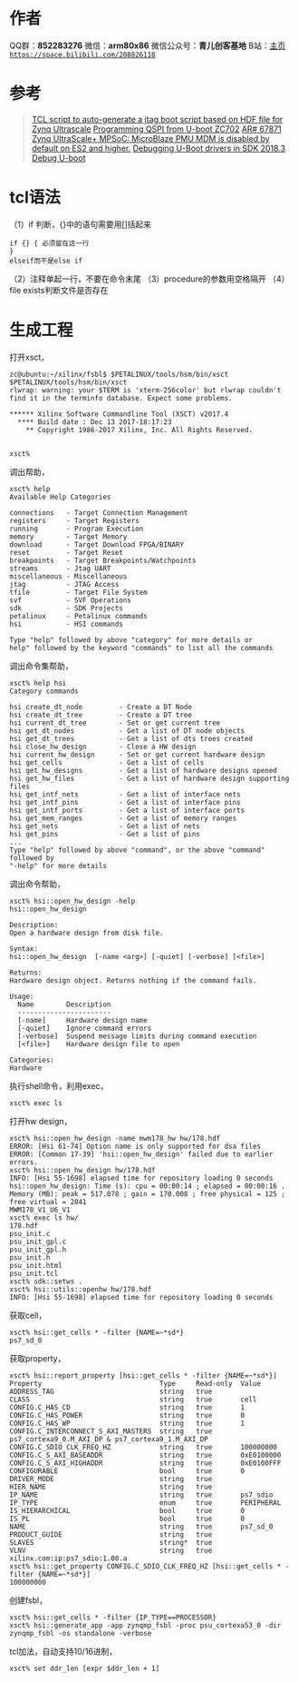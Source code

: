 ﻿# 作者
QQ群：**852283276**
微信：**arm80x86**
微信公众号：**青儿创客基地**
B站：[主页 `https://space.bilibili.com/208826118`](https://space.bilibili.com/208826118)

# 参考
> [TCL script to auto-generate a jtag boot script based on HDF file for Zynq Ultrascale](https://xilinx-wiki.atlassian.net/wiki/spaces/A/pages/84444479/TCL+script+to+auto-generate+a+jtag+boot+script+based+on+HDF+file+for+Zynq+Ultrascale)
> [Programming QSPI from U-boot ZC702](https://xilinx-wiki.atlassian.net/wiki/spaces/A/pages/18842240/Programming+QSPI+from+U-boot+ZC702)
> [AR# 67871 Zynq UltraScale+ MPSoC: MicroBlaze PMU MDM is disabled by default on ES2 and higher.](https://china.xilinx.com/support/answers/67871.html)
> [Debugging U-Boot drivers in SDK 2018.3](https://xilinx-wiki.atlassian.net/wiki/spaces/A/pages/71827726/Debugging+U-Boot+drivers+in+SDK+2018.3)
> [Debug U-boot](https://xilinx-wiki.atlassian.net/wiki/spaces/A/pages/18842557/Debug+U-boot)

# tcl语法
（1）if 判断，{}中的语句需要用[]括起来
```shell
if {} { 必须留在这一行
}
elseif而不是else if
```
（2）注释单起一行，不要在命令末尾
（3）procedure的参数用空格隔开
（4）file exists判断文件是否存在

# 生成工程
打开xsct，
```shell
zc@ubuntu:~/xilinx/fsbl$ $PETALINUX/tools/hsm/bin/xsct
$PETALINUX/tools/hsm/bin/xsct 
rlwrap: warning: your $TERM is 'xterm-256color' but rlwrap couldn't find it in the terminfo database. Expect some problems.
                                                                                                                                                                                                            
****** Xilinx Software Commandline Tool (XSCT) v2017.4
  **** Build date : Dec 13 2017-18:17:23
    ** Copyright 1986-2017 Xilinx, Inc. All Rights Reserved.


xsct% 
```
调出帮助，
```shell
xsct% help                                                                                                                                                                                                  
Available Help Categories

connections   - Target Connection Management
registers     - Target Registers
running       - Program Execution
memory        - Target Memory
download      - Target Download FPGA/BINARY
reset         - Target Reset
breakpoints   - Target Breakpoints/Watchpoints
streams       - Jtag UART
miscellaneous - Miscellaneous
jtag          - JTAG Access
tfile         - Target File System
svf           - SVF Operations
sdk           - SDK Projects
petalinux     - Petalinux commands
hsi           - HSI commands

Type "help" followed by above "category" for more details or
help" followed by the keyword "commands" to list all the commands
```
调出命令集帮助，
```shell
xsct% help hsi                                                                                                                                                                                              
Category commands

hsi create_dt_node         - Create a DT Node
hsi create_dt_tree         - Create a DT tree
hsi current_dt_tree        - Set or get current tree
hsi get_dt_nodes           - Get a list of DT node objects
hsi get_dt_trees           - Get a list of dts trees created
hsi close_hw_design        - Close a HW design
hsi current_hw_design      - Set or get current hardware design
hsi get_cells              - Get a list of cells
hsi get_hw_designs         - Get a list of hardware designs opened
hsi get_hw_files           - Get a list of hardware design supporting files
hsi get_intf_nets          - Get a list of interface nets
hsi get_intf_pins          - Get a list of interface pins
hsi get_intf_ports         - Get a list of interface ports
hsi get_mem_ranges         - Get a list of memory ranges
hsi get_nets               - Get a list of nets
hsi get_pins               - Get a list of pins
...
Type "help" followed by above "command", or the above "command" followed by
"-help" for more details
```
调出命令帮助，
```shell
xsct% hsi::open_hw_design -help                                                                                                                                                                             
hsi::open_hw_design

Description: 
Open a hardware design from disk file.

Syntax: 
hsi::open_hw_design  [-name <arg>] [-quiet] [-verbose] [<file>]

Returns: 
Hardware design object. Returns nothing if the command fails.

Usage: 
  Name        Description
  -----------------------
  [-name]     Hardware design name
  [-quiet]    Ignore command errors
  [-verbose]  Suspend message limits during command execution
  [<file>]    Hardware design file to open

Categories: 
Hardware
```
执行shell命令，利用exec，
```shell
xsct% exec ls 
```
打开hw design，
```shell
xsct% hsi::open_hw_design -name mwm178_hw hw/178.hdf                                                                                                                                                        
ERROR: [Hsi 61-74] Option name is only supported for dsa files
ERROR: [Common 17-39] 'hsi::open_hw_design' failed due to earlier errors.
xsct% hsi::open_hw_design hw/178.hdf
INFO: [Hsi 55-1698] elapsed time for repository loading 0 seconds                                                                                                                                           
hsi::open_hw_design: Time (s): cpu = 00:00:14 ; elapsed = 00:00:16 . Memory (MB): peak = 517.078 ; gain = 170.008 ; free physical = 125 ; free virtual = 2841
MWM178_V1_U6_V1
xsct% exec ls hw/                                                                                                                                                                                           
178.hdf
psu_init.c
psu_init_gpl.c
psu_init_gpl.h
psu_init.h
psu_init.html
psu_init.tcl
xsct% sdk::setws .                                                                                                                                                                      
xsct% hsi::utils::openhw hw/178.hdf 
INFO: [Hsi 55-1698] elapsed time for repository loading 0 seconds 
```
获取cell，
```shell
xsct% hsi::get_cells * -filter {NAME=~*sd*}                                                                                                                                                                               
ps7_sd_0
```
获取property，
```shell
xsct% hsi::report_property [hsi::get_cells * -filter {NAME=~*sd*}]                                                                                                                                                        
Property                             Type     Read-only  Value
ADDRESS_TAG                          string   true       
CLASS                                string   true       cell
CONFIG.C_HAS_CD                      string   true       1
CONFIG.C_HAS_POWER                   string   true       0
CONFIG.C_HAS_WP                      string   true       1
CONFIG.C_INTERCONNECT_S_AXI_MASTERS  string   true       ps7_cortexa9_0.M_AXI_DP & ps7_cortexa9_1.M_AXI_DP
CONFIG.C_SDIO_CLK_FREQ_HZ            string   true       100000000
CONFIG.C_S_AXI_BASEADDR              string   true       0xE0100000
CONFIG.C_S_AXI_HIGHADDR              string   true       0xE0100FFF
CONFIGURABLE                         bool     true       0
DRIVER_MODE                          string   true       
HIER_NAME                            string   true       
IP_NAME                              string   true       ps7_sdio
IP_TYPE                              enum     true       PERIPHERAL
IS_HIERARCHICAL                      bool     true       0
IS_PL                                bool     true       0
NAME                                 string   true       ps7_sd_0
PRODUCT_GUIDE                        string   true       
SLAVES                               string*  true       
VLNV                                 string   true       xilinx.com:ip:ps7_sdio:1.00.a
xsct% hsi::get_property CONFIG.C_SDIO_CLK_FREQ_HZ [hsi::get_cells * -filter {NAME=~*sd*}]                                                                                                                                 
100000000
```
创建fsbl，
```shell
xsct% hsi::get_cells * -filter {IP_TYPE==PROCESSOR} 
xsct% hsi::generate_app -app zynqmp_fsbl -proc psu_cortexa53_0 -dir zynqmp_fsbl -os standalone -verbose
```
tcl加法，自动支持10/16进制，
```shell
xsct% set ddr_len [expr $ddr_len + 1]
```

